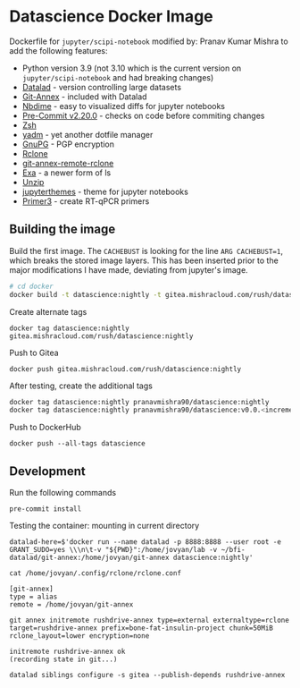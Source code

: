 # Datascience Docker Image

Dockerfile for `jupyter/scipi-notebook` modified by:
Pranav Kumar Mishra to add the following features:

- Python version 3.9 (not 3.10 which is the current version on `jupyter/scipi-notebook` and had breaking changes)
- [Datalad](https://github.com/datalad/datalad) - version controlling large datasets
- [Git-Annex](https://git-annex.branchable.com/) - included with Datalad
- [Nbdime](https://github.com/jupyter/nbdime) - easy to visualized diffs for jupyter notebooks
- [Pre-Commit v2.20.0](https://github.com/pre-commit/pre-commit) - checks on code before commiting changes
- [Zsh](https://www.zsh.org/)
- [yadm](https://github.com/TheLocehiliosan/yadm) - yet another dotfile manager
- [GnuPG](https://gnupg.org/) - PGP encryption
- [Rclone](https://github.com/rclone/rclone)
- [git-annex-remote-rclone](https://github.com/DanielDent/git-annex-remote-rclone)
- [Exa](https://the.exa.website/) - a newer form of ls
- [Unzip](https://pkgs.org/download/unzip)
- [jupyterthemes](https://github.com/dunovank/jupyter-themes) - theme for jupyter notebooks
- [Primer3](https://github.com/primer3-org) - create RT-qPCR primers

## Building the image

Build the first image. The `CACHEBUST` is looking for the line `ARG CACHEBUST=1`, which breaks the stored image layers. This has been inserted prior to the major modifications I have made, deviating from jupyter's image.

```sh
# cd docker
docker build -t datascience:nightly -t gitea.mishracloud.com/rush/datascience:nightly -t pranavmishra90/datascience:nightly --build-arg CACHEBUST=$(date +%s) .
```

Create alternate tags
```
docker tag datascience:nightly gitea.mishracloud.com/rush/datascience:nightly
```


Push to Gitea
```
docker push gitea.mishracloud.com/rush/datascience:nightly
```
After testing, create the additional tags


```sh
docker tag datascience:nightly pranavmishra90/datascience:nightly
docker tag datascience:nightly pranavmishra90/datascience:v0.0.<increment number here>
```

Push to DockerHub
```
docker push --all-tags datascience
```

## Development

Run the following commands

```
pre-commit install
```

Testing the container: mounting in current directory
```
datalad-here=$'docker run --name datalad -p 8888:8888 --user root -e GRANT_SUDO=yes \\\n\t-v "${PWD}":/home/jovyan/lab -v ~/bfi-datalad/git-annex:/home/jovyan/git-annex datascience:nightly'
```


```
cat /home/jovyan/.config/rclone/rclone.conf

[git-annex]
type = alias
remote = /home/jovyan/git-annex
```

```
git annex initremote rushdrive-annex type=external externaltype=rclone target=rushdrive-annex prefix=bone-fat-insulin-project chunk=50MiB rclone_layout=lower encryption=none

initremote rushdrive-annex ok
(recording state in git...)
```

```
datalad siblings configure -s gitea --publish-depends rushdrive-annex
```
